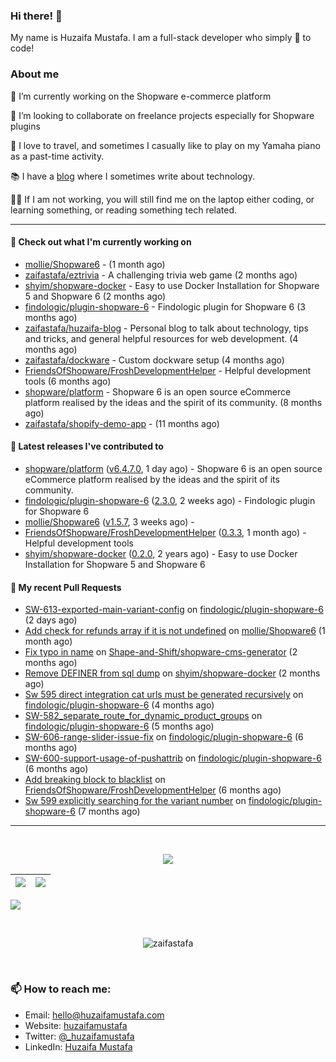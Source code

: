### Hi there! 👋

My name is Huzaifa Mustafa. I am a full-stack developer who simply :blue_heart: to code!

### About me 

🔭 I’m currently working on the Shopware e-commerce platform

:briefcase: I’m looking to collaborate on freelance projects especially for Shopware plugins

:musical_keyboard: I love to travel, and sometimes I casually like to play on my Yamaha piano as a past-time activity. 

:books: I have a [blog](https://blog.huzaifamustafa.com) where I sometimes write about technology.

:man_technologist: If I am not working, you will still find me on the laptop either coding, or learning something, or reading something tech related. 

----

#### 👷 Check out what I'm currently working on

- [mollie/Shopware6](https://github.com/mollie/Shopware6) -  (1 month ago)
- [zaifastafa/eztrivia](https://github.com/zaifastafa/eztrivia) - A challenging trivia web game (2 months ago)
- [shyim/shopware-docker](https://github.com/shyim/shopware-docker) - Easy to use Docker Installation for Shopware 5 and Shopware 6 (2 months ago)
- [findologic/plugin-shopware-6](https://github.com/findologic/plugin-shopware-6) - Findologic plugin for Shopware 6 (3 months ago)
- [zaifastafa/huzaifa-blog](https://github.com/zaifastafa/huzaifa-blog) - Personal blog to talk about technology, tips and tricks, and general helpful resources for web development. (4 months ago)
- [zaifastafa/dockware](https://github.com/zaifastafa/dockware) - Custom dockware setup (4 months ago)
- [FriendsOfShopware/FroshDevelopmentHelper](https://github.com/FriendsOfShopware/FroshDevelopmentHelper) - Helpful development tools (6 months ago)
- [shopware/platform](https://github.com/shopware/platform) - Shopware 6 is an open source eCommerce platform realised by the ideas and the spirit of its community. (8 months ago)
- [zaifastafa/shopify-demo-app](https://github.com/zaifastafa/shopify-demo-app) -  (11 months ago)

#### 🔭 Latest releases I've contributed to

- [shopware/platform](https://github.com/shopware/platform) ([v6.4.7.0](https://github.com/shopware/platform/releases/tag/v6.4.7.0), 1 day ago) - Shopware 6 is an open source eCommerce platform realised by the ideas and the spirit of its community.
- [findologic/plugin-shopware-6](https://github.com/findologic/plugin-shopware-6) ([2.3.0](https://github.com/findologic/plugin-shopware-6/releases/tag/2.3.0), 2 weeks ago) - Findologic plugin for Shopware 6
- [mollie/Shopware6](https://github.com/mollie/Shopware6) ([v1.5.7](https://github.com/mollie/Shopware6/releases/tag/v1.5.7), 3 weeks ago) - 
- [FriendsOfShopware/FroshDevelopmentHelper](https://github.com/FriendsOfShopware/FroshDevelopmentHelper) ([0.3.3](https://github.com/FriendsOfShopware/FroshDevelopmentHelper/releases/tag/0.3.3), 1 month ago) - Helpful development tools
- [shyim/shopware-docker](https://github.com/shyim/shopware-docker) ([0.2.0](https://github.com/shyim/shopware-docker/releases/tag/0.2.0), 2 years ago) - Easy to use Docker Installation for Shopware 5 and Shopware 6

#### 🔨 My recent Pull Requests

- [SW-613-exported-main-variant-config](https://github.com/findologic/plugin-shopware-6/pull/233) on [findologic/plugin-shopware-6](https://github.com/findologic/plugin-shopware-6) (2 days ago)
- [Add check for refunds array if it is not undefined](https://github.com/mollie/Shopware6/pull/222) on [mollie/Shopware6](https://github.com/mollie/Shopware6) (1 month ago)
- [Fix typo in name](https://github.com/Shape-and-Shift/shopware-cms-generator/pull/1) on [Shape-and-Shift/shopware-cms-generator](https://github.com/Shape-and-Shift/shopware-cms-generator) (2 months ago)
- [Remove DEFINER from sql dump](https://github.com/shyim/shopware-docker/pull/127) on [shyim/shopware-docker](https://github.com/shyim/shopware-docker) (2 months ago)
- [Sw 595 direct integration cat urls must be generated recursively](https://github.com/findologic/plugin-shopware-6/pull/196) on [findologic/plugin-shopware-6](https://github.com/findologic/plugin-shopware-6) (4 months ago)
- [SW-582_separate_route_for_dynamic_product_groups](https://github.com/findologic/plugin-shopware-6/pull/193) on [findologic/plugin-shopware-6](https://github.com/findologic/plugin-shopware-6) (5 months ago)
- [SW-606-range-slider-issue-fix](https://github.com/findologic/plugin-shopware-6/pull/188) on [findologic/plugin-shopware-6](https://github.com/findologic/plugin-shopware-6) (6 months ago)
- [SW-600-support-usage-of-pushattrib](https://github.com/findologic/plugin-shopware-6/pull/187) on [findologic/plugin-shopware-6](https://github.com/findologic/plugin-shopware-6) (6 months ago)
- [Add breaking block to blacklist](https://github.com/FriendsOfShopware/FroshDevelopmentHelper/pull/27) on [FriendsOfShopware/FroshDevelopmentHelper](https://github.com/FriendsOfShopware/FroshDevelopmentHelper) (6 months ago)
- [Sw 599 explicitly searching for the variant number](https://github.com/findologic/plugin-shopware-6/pull/183) on [findologic/plugin-shopware-6](https://github.com/findologic/plugin-shopware-6) (7 months ago)

----

<br>
<p align="center">
<img src="https://github-readme-streak-stats.herokuapp.com/?user=zaifastafa&count_private=true&layout=compact&theme=tokyonight">
</p>


|![](https://github-readme-stats.vercel.app/api?username=zaifastafa&&show_icons=true&title_color=ffffff&icon_color=bb2acf&text_color=daf7dc&bg_color=151515&count_private=true)|![](https://github-readme-stats.vercel.app/api/top-langs/?username=zaifastafa&layout=compact&theme=tokyonight)|
|-|-|

![](https://activity-graph.herokuapp.com/graph?username=zaifastafa&theme=redical&count_private=true)

<br>
<p align="center"><p align="center"> <img src="https://komarev.com/ghpvc/?username=zaifastafa" alt="zaifastafa"/> </p>  </p>
<br>

### 📫 How to reach me:

- Email: hello@huzaifamustafa.com
- Website: [huzaifamustafa](https://huzaifamustafa.com)
- Twitter: [@_huzaifamustafa](https://twitter.com/_huzaifamustafa)
- LinkedIn: [Huzaifa Mustafa](https://www.linkedin.com/in/zaifastafa/)
